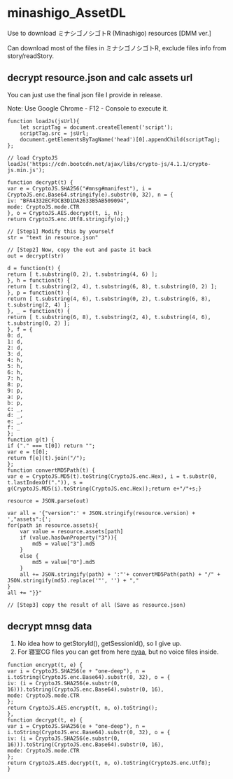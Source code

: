 # minashigo_AssetDL
Use to download ミナシゴノシゴトR (Minashigo) resources [DMM ver.]

Can download most of the files in ミナシゴノシゴトR, exclude files info from story/readStory.

## decrypt resource.json and calc assets url
You can just use the final json file I provide in release.

Note: Use Google Chrome - F12 - Console to execute it.
```
function loadJs(jsUrl){
    let scriptTag = document.createElement('script');
    scriptTag.src = jsUrl;
    document.getElementsByTagName('head')[0].appendChild(scriptTag);
};

// load CryptoJS
loadJs('https://cdn.bootcdn.net/ajax/libs/crypto-js/4.1.1/crypto-js.min.js');

function decrypt(t) {
var e = CryptoJS.SHA256("#mnsg#manifest"), i = CryptoJS.enc.Base64.stringify(e).substr(0, 32), n = {
iv: "BFA4332ECFDCB3D1DA2633B5AB509094",
mode: CryptoJS.mode.CTR
}, o = CryptoJS.AES.decrypt(t, i, n);
return CryptoJS.enc.Utf8.stringify(o);}

// [Step1] Modify this by yourself
str = "text in resource.json"

// [Step2] Now, copy the out and paste it back
out = decrypt(str)

d = function(t) {
return [ t.substring(0, 2), t.substring(4, 6) ];
}, h = function(t) {
return [ t.substring(2, 4), t.substring(6, 8), t.substring(0, 2) ];
}, p = function(t) {
return [ t.substring(4, 6), t.substring(0, 2), t.substring(6, 8), t.substring(2, 4) ];
}, _ = function(t) {
return [ t.substring(6, 8), t.substring(2, 4), t.substring(4, 6), t.substring(0, 2) ];
}, f = {
0: d,
1: d,
2: d,
3: d,
4: h,
5: h,
6: h,
7: h,
8: p,
9: p,
a: p,
b: p,
c: _,
d: _,
e: _,
f: _
};
function g(t) {
if ("." === t[0]) return "";
var e = t[0];
return f[e](t).join("/");
};
function convertMD5Path(t) {
var e = CryptoJS.MD5(t).toString(CryptoJS.enc.Hex), i = t.substr(0, t.lastIndexOf(".")), s = g(CryptoJS.MD5(i).toString(CryptoJS.enc.Hex));return e+"/"+s;}

resource = JSON.parse(out)

var all = '{"version":' + JSON.stringify(resource.version) + ',"assets":{';
for(path in resource.assets){
    var value = resource.assets[path]
    if (value.hasOwnProperty("3")){
        md5 = value["3"].md5
    }
    else {
        md5 = value["0"].md5
    }
    all += JSON.stringify(path) + ':"'+ convertMD5Path(path) + "/" + JSON.stringify(md5).replace('"', '') + ","
}
all += "}}"

// [Step3] copy the result of all (Save as resource.json)
```

## decrypt mnsg data
1. No idea how to getStoryId(), getSessionId(), so I give up.
2. For 寝室CG files you can get from here [nyaa](https://sukebei.nyaa.si/view/3913196), but no voice files inside.
```
function encrypt(t, e) {
var i = CryptoJS.SHA256(e + "one-deep"), n = i.toString(CryptoJS.enc.Base64).substr(0, 32), o = {
iv: (i = CryptoJS.SHA256(e.substr(0, 16))).toString(CryptoJS.enc.Base64).substr(0, 16),
mode: CryptoJS.mode.CTR
};
return CryptoJS.AES.encrypt(t, n, o).toString();
},
function decrypt(t, e) {
var i = CryptoJS.SHA256(e + "one-deep"), n = i.toString(CryptoJS.enc.Base64).substr(0, 32), o = {
iv: (i = CryptoJS.SHA256(e.substr(0, 16))).toString(CryptoJS.enc.Base64).substr(0, 16),
mode: CryptoJS.mode.CTR
};
return CryptoJS.AES.decrypt(t, n, o).toString(CryptoJS.enc.Utf8);
}
```
